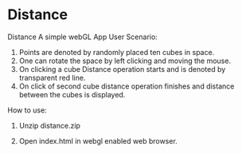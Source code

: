# Distance
Distance
A simple webGL App
User Scenario:

1. Points are denoted by randomly placed ten cubes in space.
2. One can rotate the space by left clicking and moving the mouse.
3. On clicking a cube Distance operation starts and is denoted by transparent red line.
4. On click of second cube distance operation finishes and distance between the cubes is displayed.

How to use:

1. Unzip distance.zip


2. Open index.html in webgl enabled web browser.
